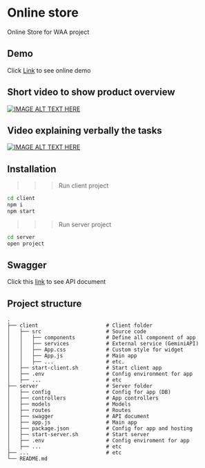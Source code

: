 
# Online store
Online Store for WAA project

## Demo

Click [Link](https://zealous-mushroom-0042a8d1e.5.azurestaticapps.net/) to see online demo

## Short video to show product overview
[![IMAGE ALT TEXT HERE](https://img.youtube.com/vi/w4TOjGfZYXw/0.jpg)](https://www.youtube.com/watch?v=w4TOjGfZYXw)

## Video explaining verbally the tasks
[![IMAGE ALT TEXT HERE](https://img.youtube.com/vi/d2bodg2xvI0/0.jpg)](https://www.youtube.com/watch?v=d2bodg2xvI0)

## Installation

 >>> Run client project

 ```bash
 cd client
 npm i
 npm start
 ```

 >>> Run server project

 ```bash
 cd server
 open project
 ```

## Swagger 
Click this [link](https://mini-online-market-bngbdjhuand6cscg.westus-01.azurewebsites.net/swagger-ui/index.html#/) to see API document

## Project structure
```
.
├── client                      # Client folder
│   ├── src                     # Source code
│   │   ├── components          # Define all component of app
│   │   ├── services            # External service (GeminiAPI)
│   │   ├── App.css             # Custom style for widget
│   │   ├── App.js              # Main app
│   │   ├── ...                 # etc.
│   ├── start-client.sh         # Start client app
│   ├── .env                    # Config environment for app
│   ├── ...                     # etc
├── server                      # Server folder
│   ├── config                  # Config for app (DB)
│   ├── controllers             # App controllers
│   ├── models                  # Models
│   ├── routes                  # Routes
│   ├── swagger                 # API document
│   ├── app.js                  # Main app
│   ├── package.json            # Config for app and hosting
│   ├── start-server.sh         # Start server
│   ├── .env                    # Config enviroment for app
│   ├── ...                     # etc
├── ...                         # etc
└── README.md
```
